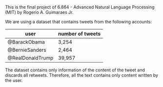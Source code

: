 This is the final project of 6.864 - Advanced Natural Language Processing (MIT) by Rogerio A. Guimaraes Jr.

We are using a dataset that contains tweets from the following accounts:

user             | number of tweets
-----------------|------------------
@BarackObama     | 3,254
@BernieSanders   | 2,464
@RealDonaldTrump | 39,957

The dataset contains only information of the content of the tweet and discards all retweets. Therefore, all the text
contains only content written by the user.